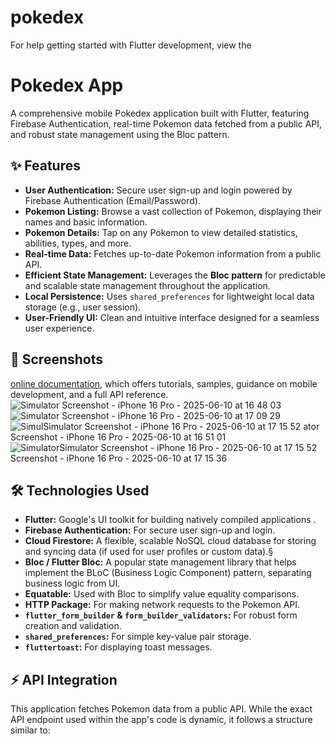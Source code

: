 # pokedex


For help getting started with Flutter development, view the

# Pokedex App

A comprehensive mobile Pokedex application built with Flutter, featuring Firebase Authentication, real-time Pokemon data fetched from a public API, and robust state management using the Bloc pattern.

## ✨ Features

* **User Authentication:** Secure user sign-up and login powered by Firebase Authentication (Email/Password).
* **Pokemon Listing:** Browse a vast collection of Pokemon, displaying their names and basic information.
* **Pokemon Details:** Tap on any Pokemon to view detailed statistics, abilities, types, and more.
* **Real-time Data:** Fetches up-to-date Pokemon information from a public API.
* **Efficient State Management:** Leverages the **Bloc pattern** for predictable and scalable state management throughout the application.
* **Local Persistence:** Uses `shared_preferences` for lightweight local data storage (e.g., user session).
* **User-Friendly UI:** Clean and intuitive interface designed for a seamless user experience.

## 📱 Screenshots

[online documentation](https://docs.flutter.dev/), which offers tutorials,
samples, guidance on mobile development, and a full API reference.
![Simulator Screenshot - iPhone 16 Pro - 2025-06-10 at 16 48 03](https://github.com/user-attachments/assets/9112d8d2-ca75-4593-9118-fcfbd9a222bb)
![Simulator Screenshot - iPhone 16 Pro - 2025-06-10 at 17 09 29](https://github.com/user-attachments/assets/a65f8a9a-185e-42d0-9579-f29bb8f3c21a)
![Simul![Simulator Screenshot - iPhone 16 Pro - 2025-06-10 at 17 15 52](https://github.com/user-attachments/assets/9cc9e7ad-24f8-4ff6-aa51-ad28fa1d27a6)
ator Screenshot - iPhone 16 Pro - 2025-06-10 at 16 51 01](https://github.com/user-attachments/assets/fcac72dd-7aa0-4789-833d-1a783ea5f86e)
![Simulator![Simulator Screenshot - iPhone 16 Pro - 2025-06-10 at 17 15 52](https://github.com/user-attachments/assets/baef6ee5-addc-4fb7-809e-7f931598114c)
 Screenshot - iPhone 16 Pro - 2025-06-10 at 17 15 36](https://github.com/user-attachments/assets/23e6fdb3-7c8b-4525-8eaa-9e36fd5b2d36)
## 🛠️ Technologies Used

* **Flutter:** Google's UI toolkit for building natively compiled applications .
* **Firebase Authentication:** For secure user sign-up and login.
* **Cloud Firestore:** A flexible, scalable NoSQL cloud database for storing and syncing data (if used for user profiles or custom data).§
* **Bloc / Flutter Bloc:** A popular state management library that helps implement the BLoC (Business Logic Component) pattern, separating business logic from UI.
* **Equatable:** Used with Bloc to simplify value equality comparisons.
* **HTTP Package:** For making network requests to the Pokemon API.
* **`flutter_form_builder` & `form_builder_validators`:** For robust form creation and validation.
* **`shared_preferences`:** For simple key-value pair storage.
* **`fluttertoast`:** For displaying toast messages.

## ⚡️ API Integration

This application fetches Pokemon data from a public API. While the exact API endpoint used within the app's code is dynamic, it follows a structure similar to:

